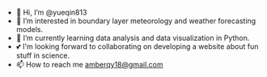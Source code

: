 - 👋 Hi, I’m @yueqin813
- 👀 I’m interested in boundary layer meteorology and weather forecasting models.
- 🌱 I’m currently learning data analysis and data visualization in Python.
- 💕 I'm looking forward to collaborating on developing a website about fun stuff in science.
- 📫 How to reach me amberqy18@gmail.com

<!---
yue0827/yue0827 is a ✨ special ✨ repository because its `README.md` (this file) appears on your GitHub profile.
You can click the Preview link to take a look at your changes.
--->
